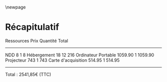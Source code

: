 \newpage

# Récapitulatif

Ressources          Prix    Quantité  Total
----                ----    ----      ----
NDD                 8       1         8
Hébergement         18      12        216
Ordinateur Portable 1059.90 1         1059.90
Projecteur          743     1         743
Carte d'acquisition 514.95  1         514.95
----                ----    ----      ----

Total : 2541,85€ (TTC)
